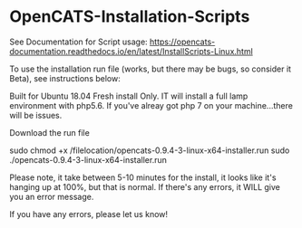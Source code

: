 # OpenCATS-Installation-Scripts
See Documentation for Script usage: https://opencats-documentation.readthedocs.io/en/latest/InstallScripts-Linux.html


To use the installation run file (works, but there may be bugs, so consider it Beta), see instructions below:

Built for Ubuntu 18.04 Fresh install Only.  IT will install a full lamp environment with php5.6.  If you've alreay got php 7 on your machine...there will be issues.

Download the run file

sudo chmod +x /filelocation/opencats-0.9.4-3-linux-x64-installer.run
sudo ./opencats-0.9.4-3-linux-x64-installer.run

Please note, it take between 5-10 minutes for the install, it looks like it's hanging up at 100%, but that is normal.  If there's any errors, it WILL give you an error message.

If you have any errors, please let us know!
